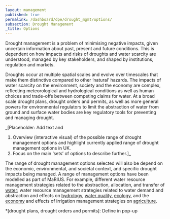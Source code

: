 ```yaml
---
layout: management
published: true
permalink: /dashboard/dpe/drought_mgmt/options/
subsection: Drought Management
_title: Options
---
```


Drought management is a problem of minimising negative impacts, given uncertain information about past, present and future conditions. This is dependent on how impacts and risks of droughts and water scarcity are understood, managed by key stakeholders, and shaped by institutions, regulation and markets.

Droughts occur at multiple spatial scales and evolve over timescales that make them distinctive compared to other ‘natural’ hazards. The impacts of water scarcity on the environment, society and the economy are complex, reflecting meteorological and hydrological conditions as well as human choices and trade-offs between competing claims for water. At a broad scale drought plans, drought orders and permits, as well as more general powers for environmental regulators to limit the abstraction of water from ground and surface water bodies are key regulatory tools for preventing and managing drought.

_[Placeholder: Add text and
1. Overview (interactive visual) of the possible range of drought management options and highlight currently applied range of drought management options in UK.
2. Focus on the main ‘sets’ of options to describe further.]_

The range of drought management options selected will also be depend on the economic, environmental, and societal context, and specific drought impacts being managed. A range of management options have been modelled as part of MaRIUS. For example, different water resource management strategies related to the abstraction, allocation, and transfer of [water](https://5j4.github.io/mariusdroughtproject.org/dashboard/dpe/water_use_scarcity/); water resource management strategies related to water demand and abstraction and effects on [hydrology](https://5j4.github.io/mariusdroughtproject.org/dashboard/dpe/hydrological_response/), [water quality](https://5j4.github.io/mariusdroughtproject.org/dashboard/dpe/drought_impacts/water_quality/), [ecology](https://5j4.github.io/mariusdroughtproject.org/dashboard/dpe/drought_impacts/ecology/), and the [economy](https://5j4.github.io/mariusdroughtproject.org/dashboard/dpe/drought_impacts/economy/) and effects of irrigation management strategies on [agriculture](https://5j4.github.io/mariusdroughtproject.org/dashboard/dpe/drought_impacts/agriculture/).


*[drought plans, drought orders and permits]: Define in pop-up
